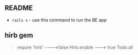 ## README

* `rails s` - use this command to run the BE app

## hirb gem
> require 'hirb' ---->false
> Hirb.enable ---> true
> Todo.all

